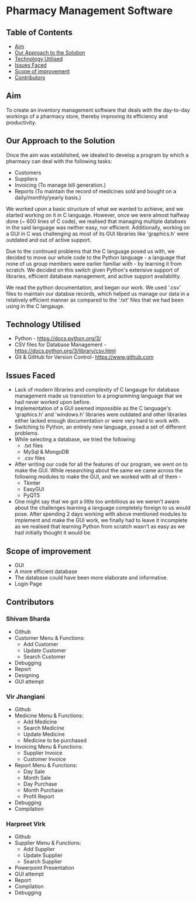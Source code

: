 # Pharmacy Management Software

## Table of Contents

* [Aim](#aim)
* [Our Approach to the Solution](#our-approach-to-the-solution)
* [Technology Utilised](#technology-utilised)
* [Issues Faced](#issues-faced)
* [Scope of improvement](#scope-of-improvement)
* [Contributors](#contributors)

## Aim 
To create an inventory management software that deals with the day-to-day workings of a pharmacy store, thereby improving its efficiency and productivity. 

## Our Approach to the Solution
Once the aim was established, we ideated to develop a program by which a pharmacy can deal with the following tasks:
* Customers
* Suppliers
* Invoicing (To manage bill generation.)
* Reports (To maintain the record of medicines sold and bought on a daily/monthly/yearly basis.)

We worked upon a basic structure of what we wanted to achieve, and we started working on it in C language. However, once we were almost halfway done (~ 600 lines of C code), we realised that managing multiple databses in the said language was neither easy, nor efficient. Additionally, working on a GUI in C was challenging as most of its GUI libraries like 'graphics.h' were outdated and out of active support. 

Due to the continued problems that the C language posed us with, we decided to move our whole code to the Python language - a language that none of us group members were earlier familiar with - by learning it from scratch. We decided on this switch given Python's extensive support of libraries, efficient database management, and active support availability. 

We read the python documentation, and began our work. We used '.csv' files to maintain our databse records, which helped us manage our data in a relatively efficient manner as compared to the '.txt' files that we had been using in the C langauge.

## Technology Utilised 
* Python - https://docs.python.org/3/
* CSV files for Database Management - https://docs.python.org/3/library/csv.html
* Git & GitHub for Version Control- https://www.github.com

## Issues Faced

* Lack of modern libraries and complexity of C langauge for database management made us transistion to a programming language that we had never worked upon before.
* Implementation of a GUI seemed impossible as the C language's 'graphics.h' and 'windows.h' libraries were outdated and other libraries either lacked enough documentation or were very hard to work with.
* Switching to Python, an entirely new language, posed a set of different problems.
* While selecting a database, we tried the following:
    * .txt files 
    * MySql & MongoDB 
    * .csv files 
* After writing our code for all the features of our program, we went on to make the GUI. While researching about the same we came across the following modules to make the GUI, and we worked with all of them -
    * Tkinter
    * EasyGUI
    * PyQT5 
* One might say that we got a little too ambitious as we weren't aware about the challenges learning a language completely foreign to us would pose. After spending 2 days working with above mentioned modules to implement and make the GUI work, we finally had to leave it incomplete as we realised that learning Python from scratch wasn't as easy as we had initially thought it would be.

## Scope of improvement
* GUI
* A more efficient database
* The database could have been more elaborate and informative.
* Login Page

## Contributors

### Shivam Sharda
* Github
* Customer Menu & Functions:
   * Add Customer
   * Update Customer
   * Search Customer
* Debugging 
* Report
* Designing 
* GUI attempt
### Vir Jhangiani
* Github
* Medicine Menu & Functions:
   * Add Medicine
   * Search Medicine
   * Update Medicine
   * Medicine to be purchased
* Invoicing Menu & Functions:
   * Supplier Invoice
   * Customer Invoice
* Report Menu & Functions:
   * Day Sale
   * Month Sale
   * Day Purchase
   * Month Purchase
   * Profit Report
* Debugging
* Compilation
### Harpreet Virk
* Github
* Supplier Menu & Functions: 
   * Add Supplier
   * Update Supplier
   * Search Supplier
* Powerpoint Presentation
* GUI attempt
* Report 
* Compilation
* Debugging 

